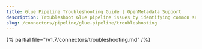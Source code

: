 ```yaml
---
title: Glue Pipeline Troubleshooting Guide | OpenMetadata Support
description: Troubleshoot Glue pipeline issues by identifying common setup errors, validation failures, and runtime inconsistencies in ingestion workflows.
slug: /connectors/pipeline/glue-pipeline/troubleshooting
---
```


{% partial file="/v1.7/connectors/troubleshooting.md" /%}
